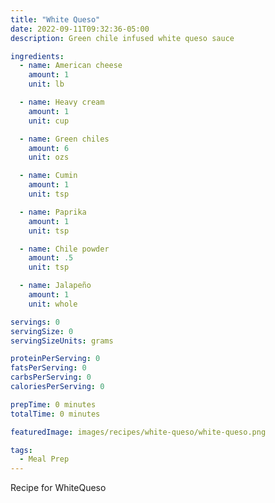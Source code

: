 ```yaml
---
title: "White Queso"
date: 2022-09-11T09:32:36-05:00
description: Green chile infused white queso sauce

ingredients:
  - name: American cheese
    amount: 1
    unit: lb

  - name: Heavy cream
    amount: 1
    unit: cup

  - name: Green chiles
    amount: 6
    unit: ozs

  - name: Cumin
    amount: 1
    unit: tsp

  - name: Paprika
    amount: 1
    unit: tsp

  - name: Chile powder
    amount: .5
    unit: tsp

  - name: Jalapeño
    amount: 1
    unit: whole

servings: 0
servingSize: 0
servingSizeUnits: grams

proteinPerServing: 0
fatsPerServing: 0
carbsPerServing: 0
caloriesPerServing: 0

prepTime: 0 minutes
totalTime: 0 minutes

featuredImage: images/recipes/white-queso/white-queso.png

tags:
  - Meal Prep
---
```


Recipe for WhiteQueso
